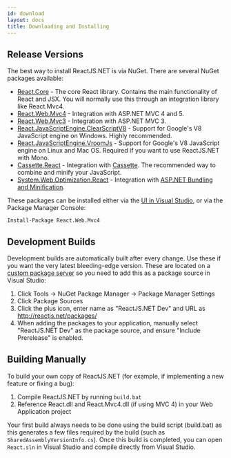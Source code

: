 ```yaml
---
id: download
layout: docs
title: Downloading and Installing
---
```


Release Versions
----------------
The best way to install ReactJS.NET is via NuGet. There are several NuGet
packages available:

 * [React.Core](https://www.nuget.org/packages/React.Core/) - The core React library. Contains the main functionality of
   React and JSX.  You will normally use this through an integration library
   like React.Mvc4.
 * [React.Web.Mvc4](https://www.nuget.org/packages/React.Web.Mvc4/) - Integration with ASP.NET MVC 4 and 5.
 * [React.Web.Mvc3](https://www.nuget.org/packages/React.Web.Mvc3/) - Integration with ASP.NET MVC 3.
 * [React.JavaScriptEngine.ClearScriptV8](https://www.nuget.org/packages/React.JavaScriptEngine.ClearScriptV8/) - Support for Google's V8 JavaScript engine on Windows. Highly recommended.
 * [React.JavaScriptEngine.VroomJs](https://www.nuget.org/packages/React.JavaScriptEngine.VroomJs/) - Support for Google's V8 JavaScript engine on Linux and Mac OS. Required if you want to use ReactJS.NET with Mono.
 * [Cassette.React](https://www.nuget.org/packages/Cassette.React/) - Integration with [Cassette](http://getcassette.net/). The recommended way to combine and minify your JavaScript.
 * [System.Web.Optimization.React](https://www.nuget.org/packages/System.Web.Optimization.React/) - Integration with
   [ASP.NET Bundling and Minification](http://www.asp.net/mvc/tutorials/mvc-4/bundling-and-minification).

These packages can be installed either via the
[UI in Visual Studio](https://docs.nuget.org/docs/start-here/managing-nuget-packages-using-the-dialog),
or via the Package Manager Console:

```
Install-Package React.Web.Mvc4
```

Development Builds
------------------
Development builds are automatically built after every change. Use these if you
want the very latest bleeding-edge version. These are located on a [custom
package server](http://reactjs.net/packages/) so you need to add this as a
package source in Visual Studio:

1. Click Tools &rarr; NuGet Package Manager &rarr; Package Manager Settings
2. Click Package Sources
3. Click the plus icon, enter name as "ReactJS.NET Dev" and URL as
   http://reactjs.net/packages/
4. When adding the packages to your application, manually select "ReactJS.NET
   Dev" as the package source, and ensure "Include Prerelease" is enabled.

Building Manually
-----------------

To build your own copy of ReactJS.NET (for example, if implementing a new
feature or fixing a bug):

1. Compile ReactJS.NET by running `build.bat`
2. Reference React.dll and React.Mvc4.dll (if using MVC 4) in your Web
   Application project

Your first build always needs to be done using the build script (build.bat) as
this generates a few files required by the build (such as
`SharedAssemblyVersionInfo.cs`). Once this build is completed, you can open
`React.sln` in Visual Studio and compile directly from Visual Studio.
